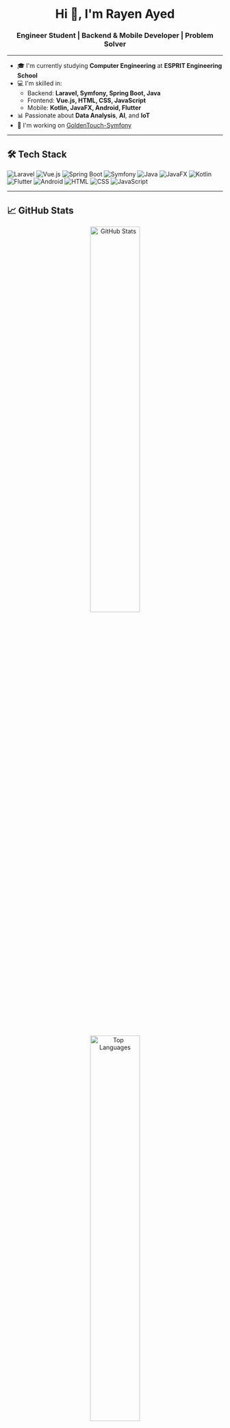 <h1 align="center">Hi 👋, I'm Rayen Ayed</h1>
<h3 align="center">Engineer Student | Backend & Mobile Developer | Problem Solver</h3>

---

- 🎓 I'm currently studying **Computer Engineering** at **ESPRIT Engineering School**
- 💻 I'm skilled in:
  - Backend: **Laravel, Symfony, Spring Boot, Java**
  - Frontend: **Vue.js, HTML, CSS, JavaScript**
  - Mobile: **Kotlin, JavaFX, Android, Flutter**
- 📊 Passionate about **Data Analysis**, **AI**, and **IoT**
- 💼 I'm working on [GoldenTouch-Symfony](https://github.com/rayenayed2002/GoldenTouch-Symfony)

---

## 🛠️ Tech Stack

![Laravel](https://img.shields.io/badge/-Laravel-FF2D20?style=flat&logo=laravel&logoColor=white)
![Vue.js](https://img.shields.io/badge/-Vue.js-4FC08D?style=flat&logo=vue.js&logoColor=white)
![Spring Boot](https://img.shields.io/badge/-Spring%20Boot-6DB33F?style=flat&logo=spring-boot&logoColor=white)
![Symfony](https://img.shields.io/badge/-Symfony-000000?style=flat&logo=symfony&logoColor=white)
![Java](https://img.shields.io/badge/-Java-007396?style=flat&logo=java&logoColor=white)
![JavaFX](https://img.shields.io/badge/-JavaFX-FF6F00?style=flat&logo=java&logoColor=white)
![Kotlin](https://img.shields.io/badge/-Kotlin-0095D5?style=flat&logo=kotlin&logoColor=white)
![Flutter](https://img.shields.io/badge/-Flutter-02569B?style=flat&logo=flutter&logoColor=white)
![Android](https://img.shields.io/badge/-Android-3DDC84?style=flat&logo=android&logoColor=white)
![HTML](https://img.shields.io/badge/-HTML5-E34F26?style=flat&logo=html5&logoColor=white)
![CSS](https://img.shields.io/badge/-CSS3-1572B6?style=flat&logo=css3&logoColor=white)
![JavaScript](https://img.shields.io/badge/-JavaScript-F7DF1E?style=flat&logo=javascript&logoColor=black)

---

## 📈 GitHub Stats

<p align="center">
  <img src="https://github-readme-stats.vercel.app/api?username=rayenayed2002&show_icons=true&theme=dark" alt="GitHub Stats" width="48%"/>
</p>
<p align="center">
  <img src="https://github-readme-stats.vercel.app/api/top-langs/?username=rayenayed2002&layout=compact&theme=dark" alt="Top Languages" width="48%"/>
</p>

---

## 🌐 Connect with me

<p align="center">
  <a href="https://github.com/rayenayed2002" target="_blank">
    <img alt="GitHub" src="https://img.shields.io/badge/GitHub-rayenayed2002-black?style=flat-square&logo=github">
  </a>
  <a href="https://www.instagram.com/rayenayed2002/" target="_blank">
    <img alt="Instagram" src="https://img.shields.io/badge/Instagram-ayed.rayen-E4405F?style=flat-square&logo=instagram&logoColor=white">
  </a>
</p>

---

> ⭐ *"Striving to become a top engineer and build meaningful solutions — one commit at a time."*
